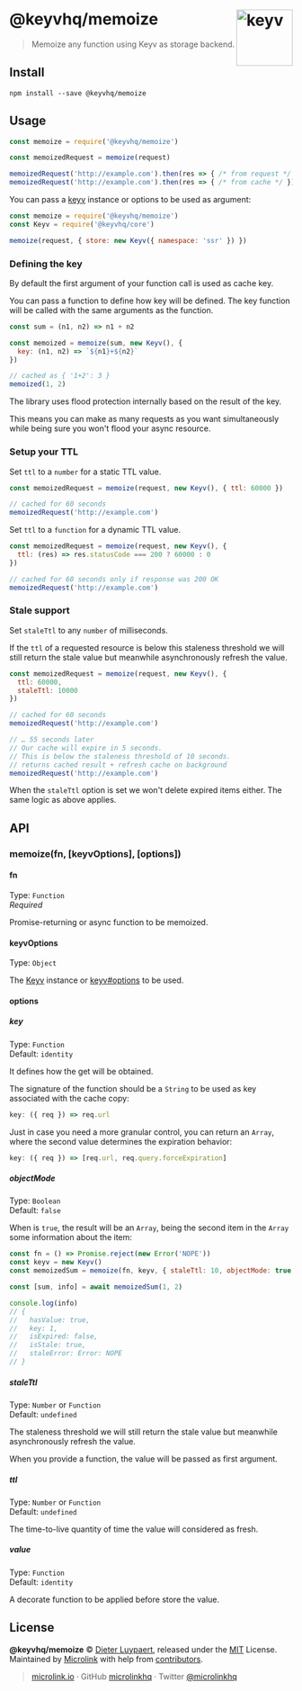 # @keyvhq/memoize [<img width="100" align="right" src="https://keyvhq.js.org/media/logo-sunset.svg" alt="keyv">](https://github.com/microlinkhq/keyv/packages/memoize)

> Memoize any function using Keyv as storage backend.

## Install

```shell
npm install --save @keyvhq/memoize
```

## Usage

```js
const memoize = require('@keyvhq/memoize')

const memoizedRequest = memoize(request)

memoizedRequest('http://example.com').then(res => { /* from request */ })
memoizedRequest('http://example.com').then(res => { /* from cache */ })
```

You can pass a [keyv](https://github.com/microlinkhq/keyv) instance or options to be used as argument:

```js
const memoize = require('@keyvhq/memoize')
const Keyv = require('@keyvhq/core')

memoize(request, { store: new Keyv({ namespace: 'ssr' }) })
```

### Defining the key

By default the first argument of your function call is used as cache key. 

You can pass a function to define how key will be defined. The key function will be called with the same arguments as the function.

```js
const sum = (n1, n2) => n1 + n2

const memoized = memoize(sum, new Keyv(), {
  key: (n1, n2) => `${n1}+${n2}`
})

// cached as { '1+2': 3 }
memoized(1, 2)
```

The library uses flood protection internally based on the result of the key. 

This means you can make as many requests as you want simultaneously while being sure you won't flood your async resource.

### Setup your TTL

Set `ttl` to a `number` for a static TTL value.

```js
const memoizedRequest = memoize(request, new Keyv(), { ttl: 60000 })

// cached for 60 seconds
memoizedRequest('http://example.com')
```

Set `ttl` to a `function` for a dynamic TTL value.

```js
const memoizedRequest = memoize(request, new Keyv(), {
  ttl: (res) => res.statusCode === 200 ? 60000 : 0
})

// cached for 60 seconds only if response was 200 OK
memoizedRequest('http://example.com')
```

### Stale support

Set `staleTtl` to any `number` of milliseconds.

If the `ttl` of a requested resource is below this staleness threshold we will still return the stale value but meanwhile asynchronously refresh the value.

```js
const memoizedRequest = memoize(request, new Keyv(), {
  ttl: 60000,
  staleTtl: 10000
})

// cached for 60 seconds
memoizedRequest('http://example.com')

// … 55 seconds later
// Our cache will expire in 5 seconds.
// This is below the staleness threshold of 10 seconds.
// returns cached result + refresh cache on background
memoizedRequest('http://example.com')
```

When the `staleTtl` option is set we won't delete expired items either. The same logic as above applies.

## API

### memoize(fn, \[keyvOptions], \[options])

#### fn

Type: `Function`<br>
*Required*

Promise-returning or async function to be memoized.

#### keyvOptions

Type: `Object`

The [Keyv](https://github.com/microlinkhq/keyv) instance or [keyv#options](https://github.com/microlinkhq/keyv#options) to be used.

#### options

##### key

Type: `Function`<br/>
Default: `identity`

It defines how the get will be obtained.

The signature of the function should be a `String` to be used as key associated with the cache copy:

```js
key: ({ req }) => req.url
```

Just in case you need a more granular control, you can return an `Array`, where the second value determines the expiration behavior:

```js
key: ({ req }) => [req.url, req.query.forceExpiration]
```

##### objectMode

Type: `Boolean`<br/>
Default: `false`

When is `true`, the result will be an `Array`, being the second item in the `Array` some information about the item:

```js
const fn = () => Promise.reject(new Error('NOPE'))
const keyv = new Keyv()
const memoizedSum = memoize(fn, keyv, { staleTtl: 10, objectMode: true })

const [sum, info] = await memoizedSum(1, 2)

console.log(info)
// {
//   hasValue: true,
//   key: 1,
//   isExpired: false,
//   isStale: true,
//   staleError: Error: NOPE
// }
```

##### staleTtl

Type: `Number` or `Function`<br/>
Default: `undefined`

The staleness threshold we will still return the stale value but meanwhile asynchronously refresh the value.

When you provide a function, the value will be passed as first argument.

##### ttl

Type: `Number` or `Function`<br/>
Default: `undefined`

The time-to-live quantity of time the value will considered as fresh.

##### value

Type: `Function`<br/>
Default: `identity`

A decorate function to be applied before store the value.

## License

**@keyvhq/memoize** © [Dieter Luypaert](https://moeriki.com), released under the [MIT](https://github.com/microlinkhq/keyvhq/blob/master/LICENSE.md) License.<br/>
Maintained by [Microlink](https://microlink.io) with help from [contributors](https://github.com/microlinkhq/keyvhq/contributors).

> [microlink.io](https://microlink.io) · GitHub [microlinkhq](https://github.com/microlinkhq) · Twitter [@microlinkhq](https://twitter.com/microlinkhq)

